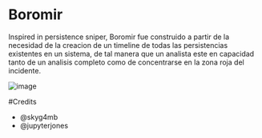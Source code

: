 # Boromir

Inspired in persistence sniper, Boromir fue construido a partir de la necesidad de la creacion de un timeline de todas las persistencias existentes en un sistema, de tal manera que un analista este en capacidad tanto de un analisis completo como de concentrarse en la zona roja del incidente.

![image](https://github.com/skyg4mb/boromir/assets/16138308/838c4346-2ac0-46da-8536-89280c143695)


#Credits 

- @skyg4mb
- @jupyterjones
  
